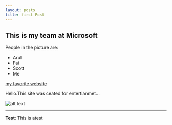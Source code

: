 ```yaml
---
layout: posts
title: first Post
---
```


## This is my team at Microsoft
People in the picture are:
- Arul
- Fai
- Scott
- Me

[my favorite website](http://www.google.com)

Hello.This site was ceated for entertianmet...



![alt text](../assets/images/grouppic.jpg "Team Picture")

---
**Test**: This is atest
